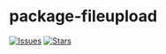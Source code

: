 # package-fileupload

[![Issues](https://img.shields.io/github/issues/ravikoriya/package-fileupload?style=flat-square)](https://github.com/ravikoriya/package-fileupload/issues)
[![Stars](https://img.shields.io/github/stars/ravikoriya/package-fileupload?style=flat-square)](https://github.com/ravikoriya/package-fileupload/stargazers)


